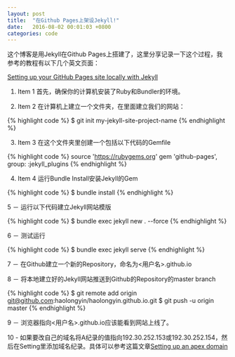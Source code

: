 ```yaml
---
layout: post
title:  "在Github Pages上架设Jekyll!"
date:   2016-08-02 00:01:03 +0800
categories: code
---
```


这个博客是用Jekyll在Github Pages上搭建了，这里分享记录一下这个过程，我参考的教程有以下几个英文页面：

[Setting up your GitHub Pages site locally with Jekyll](https://help.github.com/articles/setting-up-your-github-pages-site-locally-with-jekyll/)

1. Item 1 首先，确保你的计算机安装了Ruby和Bundler的环境。

2. Item 2 在计算机上建立一个文件夹，在里面建立我们的网站：

{% highlight code %}
$ git init my-jekyll-site-project-name
{% endhighlight %}

3. Item 3 在这个文件夹里创建一个包括以下代码的Gemfile

{% highlight code %}
source 'https://rubygems.org'
gem 'github-pages', group: :jekyll_plugins
{% endhighlight %}

4. Item 4 运行Bundle Install安装Jekyll的Gem

{% highlight code %}
$ bundle install
{% endhighlight %}

5 － 运行以下代码建立Jekyll网站模版

{% highlight code %}
$ bundle exec jekyll new . --force
{% endhighlight %}

6 － 测试运行

{% highlight code %}
$ bundle exec jekyll serve
{% endhighlight %}

7 － 在Github建立一个新的Repository，命名为<用户名>.github.io

8 － 将本地建立好的Jekyll网站推送到Github的Repository的master branch

{% highlight code %}
$ git remote add origin git@github.com:haolongyin/haolongyin.github.io.git
$ git push -u origin master
{% endhighlight %}

9 － 浏览器指向<用户名>.github.io应该能看到网站上线了。

10 - 如果要改自己的域名将A纪录的值指向192.30.252.153或192.30.252.154，然后在Setting里添加域名纪录。具体可以参考这篇文章[Setting up an apex domain](https://help.github.com/articles/setting-up-an-apex-domain/)


